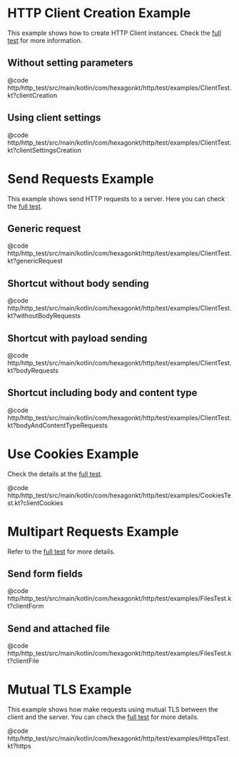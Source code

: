 
# HTTP Client Creation Example
This example shows how to create HTTP Client instances. Check the
[full test](https://github.com/hexagontk/hexagon/blob/release/3/http/http_test/src/main/kotlin/com/hexagonkt/http/test/examples/ClientTest.kt)
for more information.

## Without setting parameters
@code http/http_test/src/main/kotlin/com/hexagonkt/http/test/examples/ClientTest.kt?clientCreation

## Using client settings
@code http/http_test/src/main/kotlin/com/hexagonkt/http/test/examples/ClientTest.kt?clientSettingsCreation

# Send Requests Example
This example shows send HTTP requests to a server. Here you can check the
[full test](https://github.com/hexagontk/hexagon/blob/release/3/http/http_test/src/main/kotlin/com/hexagonkt/http/test/examples/ClientTest.kt).

## Generic request
@code http/http_test/src/main/kotlin/com/hexagonkt/http/test/examples/ClientTest.kt?genericRequest

## Shortcut without body sending
@code http/http_test/src/main/kotlin/com/hexagonkt/http/test/examples/ClientTest.kt?withoutBodyRequests

## Shortcut with payload sending
@code http/http_test/src/main/kotlin/com/hexagonkt/http/test/examples/ClientTest.kt?bodyRequests

## Shortcut including body and content type
@code http/http_test/src/main/kotlin/com/hexagonkt/http/test/examples/ClientTest.kt?bodyAndContentTypeRequests

# Use Cookies Example
Check the details at the [full test](https://github.com/hexagontk/hexagon/blob/release/3/http/http_test/src/main/kotlin/com/hexagonkt/http/test/examples/CookiesTest.kt).

@code http/http_test/src/main/kotlin/com/hexagonkt/http/test/examples/CookiesTest.kt?clientCookies

# Multipart Requests Example
Refer to the [full test](https://github.com/hexagontk/hexagon/blob/release/3/http/http_test/src/main/kotlin/com/hexagonkt/http/test/examples/FilesTest.kt)
for more details.

## Send form fields
@code http/http_test/src/main/kotlin/com/hexagonkt/http/test/examples/FilesTest.kt?clientForm

## Send and attached file
@code http/http_test/src/main/kotlin/com/hexagonkt/http/test/examples/FilesTest.kt?clientFile

# Mutual TLS Example
This example shows how make requests using mutual TLS between the client and the server. You can
check the [full test](https://github.com/hexagontk/hexagon/blob/release/3/http/http_test/src/main/kotlin/com/hexagonkt/http/test/examples/HttpsTest.kt)
for more details.

@code http/http_test/src/main/kotlin/com/hexagonkt/http/test/examples/HttpsTest.kt?https
